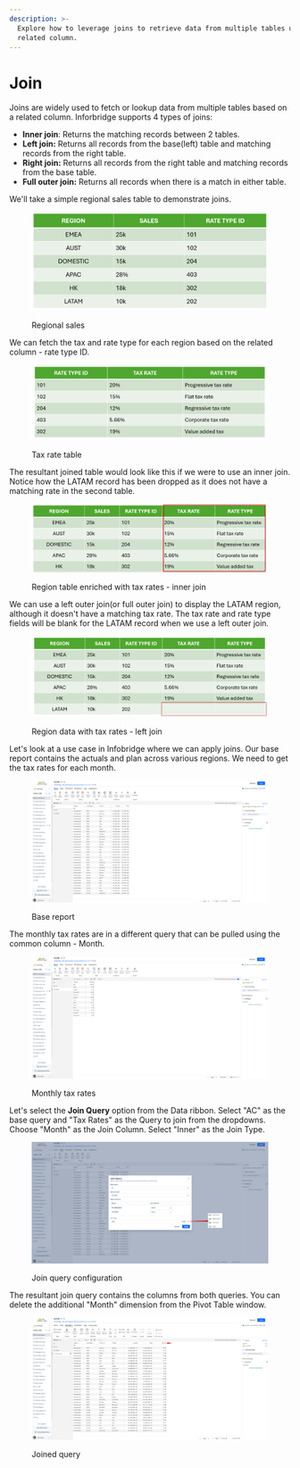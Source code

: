 ```yaml
---
description: >-
  Explore how to leverage joins to retrieve data from multiple tables using a
  related column.
---
```


# Join

Joins are widely used to fetch or lookup data from multiple tables based on a related column. Inforbridge supports 4 types of joins:

* **Inner join**: Returns the matching records between 2 tables.
* **Left join:** Returns all records from the base(left) table and matching records from the right table.
* **Right join:** Returns all records from the right table and matching records from the base table.
* **Full outer join:** Returns all records when there is a match in either table.

We'll take a simple regional sales table to demonstrate joins.&#x20;

<figure><img src="../../../.gitbook/assets/image (2).png" alt=""><figcaption><p>Regional sales</p></figcaption></figure>

We can fetch the tax and rate type for each region based on the related column - rate type ID.

<figure><img src="../../../.gitbook/assets/image (1) (1) (1) (1) (1) (1).png" alt=""><figcaption><p>Tax rate table</p></figcaption></figure>

The resultant joined table would look like this if we were to use an inner join. Notice how the LATAM record has been dropped as it does not have a matching rate in the second table.

<figure><img src="../../../.gitbook/assets/image (3).png" alt=""><figcaption><p>Region table enriched with tax rates - inner join</p></figcaption></figure>

We can use a left outer join(or full outer join) to display the LATAM region, although it doesn't have a matching tax rate. The tax rate and rate type fields will be blank for the LATAM record when we use a left outer join.

<figure><img src="../../../.gitbook/assets/image (4).png" alt=""><figcaption><p>Region data with tax rates - left join</p></figcaption></figure>

Let's look at a use case in Infobridge where we can apply joins. Our base report contains the actuals and plan across various regions. We need to get the tax rates for each month.

<figure><img src="../../../.gitbook/assets/image (1333).png" alt=""><figcaption><p>Base report</p></figcaption></figure>

The monthly tax rates are in a different query that can be pulled using the common column - Month.

<figure><img src="../../../.gitbook/assets/image (1334).png" alt=""><figcaption><p>Monthly tax rates</p></figcaption></figure>

Let's select the **Join Query** option from the Data ribbon. Select "AC" as the base query and "Tax Rates" as the Query to join from the dropdowns. Choose "Month" as the Join Column. Select "Inner" as the Join Type.

<figure><img src="../../../.gitbook/assets/image (1335).png" alt=""><figcaption><p>Join query configuration</p></figcaption></figure>

The resultant join query contains the columns from both queries. You can delete the additional "Month" dimension from the Pivot Table window.

<figure><img src="../../../.gitbook/assets/image (1336).png" alt=""><figcaption><p>Joined query</p></figcaption></figure>
